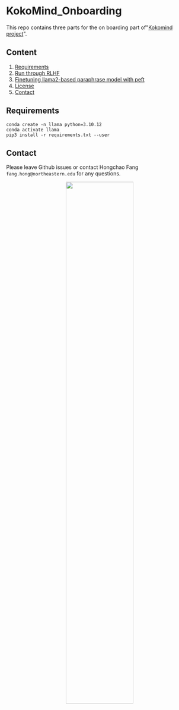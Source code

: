 # KokoMind_Onboarding

This repo contains three parts for the on boarding part of"[Kokomind project](https://chats-lab.github.io/KokoMind/)".

## Content

1. [Requirements](#requirements)
2. [Run through RLHF](#closed-set-experiments)    
3. [Finetuning  llama2-based paraphrase model with peft ](#open-set-experiments)
4. [License](#license)
5. [Contact](#contact)

## Requirements

```
conda create -n llama python=3.10.12
conda activate llama
pip3 install -r requirements.txt --user
```

## Contact

Please leave Github issues or contact Hongchao Fang `fang.hong@northeastern.edu` for any questions.

<p align="center">
  <img src="img/affiliation.jpeg" width="60%" height="60%">
</p>
